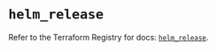 # `helm_release`

Refer to the Terraform Registry for docs: [`helm_release`](https://registry.terraform.io/providers/hashicorp/helm/2.13.2/docs/resources/release).
